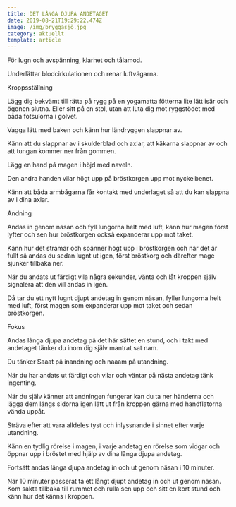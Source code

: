 ```yaml
---
title: DET LÅNGA DJUPA ANDETAGET
date: 2019-08-21T19:29:22.474Z
image: /img/bryggasjö.jpg
category: aktuellt
template: article
---
```

<!--StartFragment-->

För lugn och avspänning, klarhet och tålamod.

Underlättar blodcirkulationen och renar luftvägarna.

Kroppsställning

Lägg dig bekvämt till rätta på rygg på en yogamatta fötterna lite lätt isär och ögonen slutna. Eller sitt på en stol, utan att luta dig mot ryggstödet med båda fotsulorna i golvet.

Vagga lätt med baken och känn hur ländryggen slappnar av.

Känn att du slappnar av i skulderblad och axlar, att käkarna slappnar av och att tungan kommer ner från gommen.

Lägg en hand på magen i höjd med naveln.

Den andra handen vilar högt upp på bröstkorgen upp mot nyckelbenet.

Känn att båda armbågarna får kontakt med underlaget så att du kan slappna av i dina axlar.

Andning

Andas in genom näsan och fyll lungorna helt med luft, känn hur magen först lyfter och sen hur bröstkorgen också expanderar upp mot taket.

Känn hur det stramar och spänner högt upp i bröstkorgen och när det är fullt så andas du sedan lugnt ut igen, först bröstkorg och därefter mage sjunker tillbaka ner.

När du andats ut färdigt vila några sekunder, vänta och låt kroppen själv signalera att den vill andas in igen.

Då tar du ett nytt lugnt djupt andetag in genom näsan, fyller lungorna helt med luft, först magen som expanderar upp mot taket och sedan bröstkorgen.

Fokus

Andas långa djupa andetag på det här sättet en stund, och i takt med andetaget tänker du inom dig själv mantrat sat nam.

Du tänker Saaat på inandning och naaam på utandning.

När du har andats ut färdigt och vilar och väntar på nästa andetag tänk ingenting.

När du själv känner att andningen fungerar kan du ta ner händerna och lägga dem längs sidorna igen lätt ut från kroppen gärna med handflatorna vända uppåt.

Sträva efter att vara alldeles tyst och inlyssnande i sinnet efter varje utandning.

Känn en tydlig rörelse i magen, i varje andetag en rörelse som vidgar och öppnar upp i bröstet med hjälp av dina långa djupa andetag.

Fortsätt andas långa djupa andetag in och ut genom näsan i 10 minuter.

När 10 minuter passerat ta ett långt djupt andetag in och ut genom näsan. Kom sakta tillbaka till rummet och rulla sen upp och sitt en kort stund och känn hur det känns i kroppen.



<!--EndFragment-->